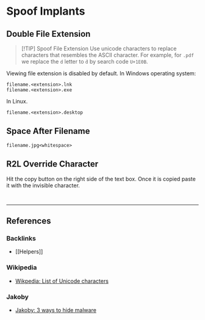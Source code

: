 # Spoof Implants

## Double File Extension

> [!TIP] Spoof File Extension
> Use unicode characters to replace characters that resembles the ASCII character. For example, for `.pdf` we replace the `d` letter to `ḋ` by search code `U+1E0B`.

Viewing file extension is disabled by default. In Windows operating system:

```
filename.<extension>.lnk
filename.<extension>.exe
```

In Linux.

```
filename.<extension>.desktop
```

## Space After Filename

```
filename.jpg<whitespace>
```

## R2L Override Character

Hit the copy button on the right side of the text box. Once it is copied paste it with the invisible character.

```
‮
```

---
## References

### Backlinks

- [[Helpers]]

### Wikipedia

- [Wikpedia: List of Unicode characters](https://en.wikipedia.org/wiki/List_of_Unicode_characters)

### Jakoby

- [Jakoby: 3 ways to hide malware](https://github.com/I-Am-Jakoby/PowerShell-for-Hackers/blob/main/VideoNotes/3_ways_to_hide_malware.md)